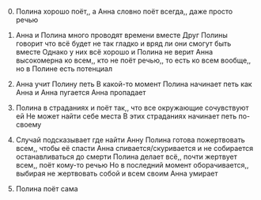 0) Полина хорошо поёт,, а Анна словно поёт всегда,, даже просто речью

1) Анна и Полина много проводят времени вместе
Друг Полины говорит что всё будет не так гладко и вряд ли они смогут быть вместе
Однако у них всё хорошо и Полина не верит
Анна высокомерна ко всем,, кто не поёт речью,, то есть ко всем вообще,, но в Полине есть потенциал

2) Анна учит Полину петь
В какой-то момент Полина начинает петь как Анна и Анна пугается
Анна пропадает

3) Полина в страданиях и поёт так,, что все окружающие сочувствуют ей
Не может найти себе места
В этих страданиях начинает петь по-своему

4) Случай подсказывает где найти Анну
Полина готова пожертвовать всем,, чтобы её спасти
Анна спивается/скуривается и не собирается останавливаться до смерти
Полина делает всё,, почти жертвует всем,, поёт кому-то речью
Но в последний момент оборачивается,, выбирая не жертвовать собой и всем своим
Анна умирает

5) Полина поёт сама